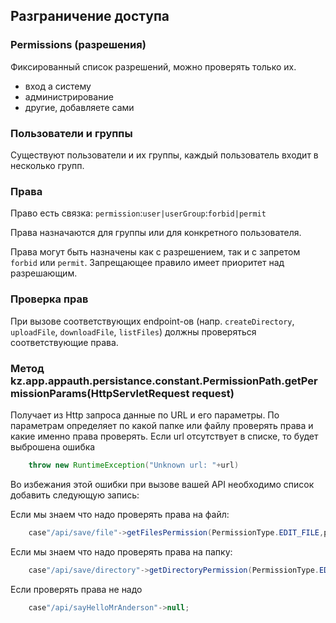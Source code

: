 ## Разграничение доступа

### Permissions (разрешения)

Фиксированный список разрешений, можно проверять только их.

- вход а систему
- администрирование
- другие, добавляете сами

### Пользователи и группы

Существуют пользователи и их группы, каждый пользователь входит в несколько групп.

### Права

Право есть связка: `permission`:`user|userGroup`:`forbid|permit`

Права назначаются для группы или для конкретного пользователя.

Права могут быть назначены как с разрешением, так и с запретом `forbid` или `permit`. Запрещающее правило имеет
приоритет над разрешающим.

### Проверка прав

При вызове соответствующих endpoint-ов (напр. `createDirectory`, `uploadFile`,
`downloadFile`, `listFiles`) должны проверяться соответствующие права.

### Метод kz.app.appauth.persistance.constant.PermissionPath.getPermissionParams(HttpServletRequest request)

Получает из Http запроса данные по URL и его параметры. По параметрам определяет по какой папке или файлу проверять
права и какие именно права проверять. Если url отсутствует в списке, то будет выброшена ошибка

```java
    throw new RuntimeException("Unknown url: "+url)
```

Во избежания этой ошибки при вызове вашей API необходимо список добавить следующую запись:

Если мы знаем что надо проверять права на файл:

```java
    case"/api/save/file"->getFilesPermission(PermissionType.EDIT_FILE,parameters);
```

Если мы знаем что надо проверять права на папку:

```java
    case"/api/save/directory"->getDirectoryPermission(PermissionType.EDIT_FILE,parameters);
```

Если проверять права не надо

```java
    case"/api/sayHelloMrAnderson"->null;
```

